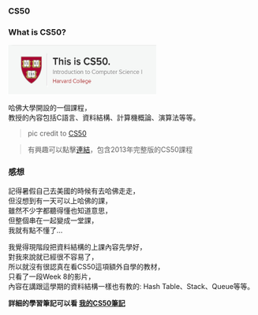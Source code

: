 ### CS50

### What is CS50?

<img src="https://github.com/Chieh-Yin/Chiehyin/blob/master/Pictures/CS50.jpg" width="300" height="100"/></br>

哈佛大學開設的一個課程，</br>
教授的內容包括C語言、資料結構、計算機概論、演算法等等。</br>


> pic credit to [CS50](http://cs50.tv/2013/fall/)</br>

> 有興趣可以點擊[連結](http://cs50.tv/2013/fall/)，包含2013年完整版的CS50課程</br>


### 感想
記得暑假自己去美國的時候有去哈佛走走，</br>
但沒想到有一天可以上哈佛的課，</br>
雖然不少字都聽得懂也知道意思，</br>
但整個串在一起變成一堂課，</br>
我就有點不懂了...</br>

我覺得現階段把資料結構的上課內容先學好，</br>
對我來說就已經很不容易了，</br>
所以就沒有很認真在看CS50這項額外自學的教材，</br>
只看了一段Week 8的影片，</br>
內容在講跟這學期的資料結構一樣也有教的: Hash Table、Stack、Queue等等。</br>

**詳細的學習筆記可以看 [我的CS50筆記](https://github.com/Chieh-Yin/Chiehyin/blob/master/CS50/Week%208.md)**</br>
